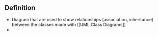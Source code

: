 ## Definition

- Diagram that are used to show relationships (association, inheritance) between the classes made with  [[UML Class Diagrams]]
- 